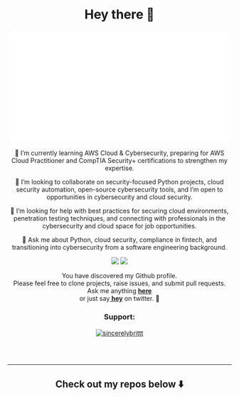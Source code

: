 <h1 align="center">Hey there 👋 </h1>

<p align="center">
<!--   <img width="250" src="https://github.com/SincerelyBrittany/SincerelyBrittany/blob/master/code/bitmoji.JPG"> -->
  <img width="500" src="https://github.com/SincerelyBrittany/SincerelyBrittany/blob/master/code/intro2.gif">
</p>
<div align="center">
🌱 I’m currently learning AWS Cloud & Cybersecurity, preparing for AWS Cloud Practitioner and CompTIA Security+ certifications to strengthen my expertise.

👯 I’m looking to collaborate on security-focused Python projects, cloud security automation, open-source cybersecurity tools, and I’m open to opportunities in cybersecurity and cloud security.

🤔 I’m looking for help with best practices for securing cloud environments, penetration testing techniques, and connecting with professionals in the cybersecurity and cloud space for job opportunities.

💬 Ask me about Python, cloud security, compliance in fintech, and transitioning into cybersecurity from a software engineering background.
</div>

<p align="center">
<a href= "https://dev.to/sincerelybrittany"><img src="https://img.icons8.com/windows/32/000000/dev.png"/></a>
<a href= "https://twitter.com/sincerelybrittt"><img src="https://img.icons8.com/material-outlined/30/000000/twitter.png"/></a>
</p>

<p align="center"> 
You have discovered my Github profile. <br>
Please feel free to clone projects, raise issues, and submit pull requests. <br>
Ask me anything <a href="https://github.com/sincerelybrittany/sincerelybrittany/issues/new"><b>here</b></a><br>
or just say<a href="https://twitter.com/intent/tweet?url=https%3A%2F%2Fgithub.com%2FSincerelyBrittany&text=Hi%20@SincerelyBrittt%2C%20saying%20hi%20from%20your%20github%21">
<b>hey</b></a> on twitter. 🙂 </p>

<h3 align="center">Support:</h3>
<p align="center"><a href="https://www.buymeacoffee.com/sincerelybrittt"> <img align="center" src="https://cdn.buymeacoffee.com/buttons/v2/default-yellow.png" height="50" width="210" alt="sincerelybrittt" /></a></p><br><br>




<hr>
<h2 align="center">
Check out my repos below ⬇️  
</h2> 



<!-- <br/><br>
<p align="center">
<a href="https://www.buymeacoffee.com/sincerelybrittt" target="_blank"><img src="https://cdn.buymeacoffee.com/buttons/v2/default-white.png" alt="Buy Me A Coffee" style="height: 30px;width: 30px;" ></a>
</p> -->


<!-- <h3 align="left">Languages and Tools:</h3>
<p align="left"> <a href="https://www.gatsbyjs.com/" target="_blank" rel="noreferrer"> <img src="https://www.vectorlogo.zone/logos/gatsbyjs/gatsbyjs-icon.svg" alt="gatsby" width="40" height="40"/> </a> <a href="https://git-scm.com/" target="_blank" rel="noreferrer"> <img src="https://www.vectorlogo.zone/logos/git-scm/git-scm-icon.svg" alt="git" width="40" height="40"/> </a> <a href="https://www.w3.org/html/" target="_blank" rel="noreferrer"> <img src="https://raw.githubusercontent.com/devicons/devicon/master/icons/html5/html5-original-wordmark.svg" alt="html5" width="40" height="40"/> </a> <a href="https://developer.mozilla.org/en-US/docs/Web/JavaScript" target="_blank" rel="noreferrer"> <img src="https://raw.githubusercontent.com/devicons/devicon/master/icons/javascript/javascript-original.svg" alt="javascript" width="40" height="40"/> </a> <a href="https://nextjs.org/" target="_blank" rel="noreferrer"> <img src="https://cdn.worldvectorlogo.com/logos/nextjs-2.svg" alt="nextjs" width="40" height="40"/> </a> <a href="https://nodejs.org" target="_blank" rel="noreferrer"> <img src="https://raw.githubusercontent.com/devicons/devicon/master/icons/nodejs/nodejs-original-wordmark.svg" alt="nodejs" width="40" height="40"/> </a> <a href="https://reactjs.org/" target="_blank" rel="noreferrer"> <img src="https://raw.githubusercontent.com/devicons/devicon/master/icons/react/react-original-wordmark.svg" alt="react" width="40" height="40"/> </a> <a href="https://redux.js.org" target="_blank" rel="noreferrer"> <img src="https://raw.githubusercontent.com/devicons/devicon/master/icons/redux/redux-original.svg" alt="redux" width="40" height="40"/> </a> <a href="https://www.ruby-lang.org/en/" target="_blank" rel="noreferrer"> <img src="https://raw.githubusercontent.com/devicons/devicon/master/icons/ruby/ruby-original.svg" alt="ruby" width="40" height="40"/> </a> <a href="https://www.scala-lang.org" target="_blank" rel="noreferrer"> <img src="https://raw.githubusercontent.com/devicons/devicon/master/icons/scala/scala-original.svg" alt="scala" width="40" height="40"/> </a> </p> -->

<!-- <p><img align="left" src="https://github-readme-stats.vercel.app/api/top-langs?username=sincerelybrittany&show_icons=true&locale=en&layout=compact" alt="sincerelybrittany" /></p>

<p>&nbsp;<img align="center" src="https://github-readme-stats.vercel.app/api?username=sincerelybrittany&show_icons=true&locale=en" alt="sincerelybrittany" /></p> -->





<!--


**SincerelyBrittany/SincerelyBrittany** is a ✨ _special_ ✨ repository because its `README.md` (this file) appears on your GitHub profile.
![](https://visitor-badge.glitch.me/badge?page_id=sincerelybrittany.sincerelybrittany)
Here are some ideas to get you started:
 <!-- <a target="_blank" href="https://www.linkedin.com/in/sincerelybrittany/">🇱​🇮​🇳​🇰​🇪​🇩​🇮​🇳​</a> ●
- 🔭 I’m currently working on ...
- 🌱 I’m currently learning ...
- 👯 I’m looking to collaborate on ...
- 🤔 I’m looking for help with ...
- 💬 Ask me about ...
- 📫 How to reach me: ...
- 😄 Pronouns: She/Her
- ⚡ Fun fact: ...
-->


